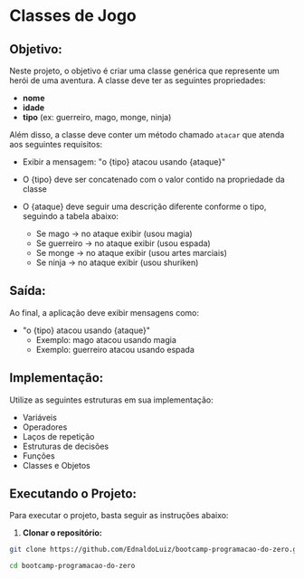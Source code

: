 # Classes de Jogo

## Objetivo:

Neste projeto, o objetivo é criar uma classe genérica que represente um herói de uma aventura. A classe deve ter as seguintes propriedades:

- **nome**
- **idade**
- **tipo** (ex: guerreiro, mago, monge, ninja)

Além disso, a classe deve conter um método chamado `atacar` que atenda aos seguintes requisitos:

- Exibir a mensagem: "o {tipo} atacou usando {ataque}"
- O {tipo} deve ser concatenado com o valor contido na propriedade da classe
- O {ataque} deve seguir uma descrição diferente conforme o tipo, seguindo a tabela abaixo:

  - Se mago -> no ataque exibir (usou magia)
  - Se guerreiro -> no ataque exibir (usou espada)
  - Se monge -> no ataque exibir (usou artes marciais)
  - Se ninja -> no ataque exibir (usou shuriken)

## Saída:

Ao final, a aplicação deve exibir mensagens como:

- "o {tipo} atacou usando {ataque}"
  - Exemplo: mago atacou usando magia
  - Exemplo: guerreiro atacou usando espada

## Implementação:

Utilize as seguintes estruturas em sua implementação:

- Variáveis
- Operadores
- Laços de repetição
- Estruturas de decisões
- Funções
- Classes e Objetos

## Executando o Projeto:

Para executar o projeto, basta seguir as instruções abaixo:

1. **Clonar o repositório:**

```bash
git clone https://github.com/EdnaldoLuiz/bootcamp-programacao-do-zero.git

cd bootcamp-programacao-do-zero
```
